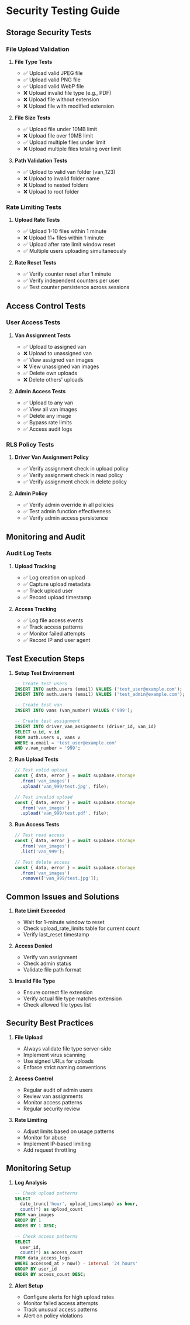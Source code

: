 # Security Testing Guide

## Storage Security Tests

### File Upload Validation
1. **File Type Tests**
   - ✅ Upload valid JPEG file
   - ✅ Upload valid PNG file
   - ✅ Upload valid WebP file
   - ❌ Upload invalid file type (e.g., PDF)
   - ❌ Upload file without extension
   - ❌ Upload file with modified extension

2. **File Size Tests**
   - ✅ Upload file under 10MB limit
   - ❌ Upload file over 10MB limit
   - ✅ Upload multiple files under limit
   - ❌ Upload multiple files totaling over limit

3. **Path Validation Tests**
   - ✅ Upload to valid van folder (van_123)
   - ❌ Upload to invalid folder name
   - ❌ Upload to nested folders
   - ❌ Upload to root folder

### Rate Limiting Tests
1. **Upload Rate Tests**
   - ✅ Upload 1-10 files within 1 minute
   - ❌ Upload 11+ files within 1 minute
   - ✅ Upload after rate limit window reset
   - ✅ Multiple users uploading simultaneously

2. **Rate Reset Tests**
   - ✅ Verify counter reset after 1 minute
   - ✅ Verify independent counters per user
   - ✅ Test counter persistence across sessions

## Access Control Tests

### User Access Tests
1. **Van Assignment Tests**
   - ✅ Upload to assigned van
   - ❌ Upload to unassigned van
   - ✅ View assigned van images
   - ❌ View unassigned van images
   - ✅ Delete own uploads
   - ❌ Delete others' uploads

2. **Admin Access Tests**
   - ✅ Upload to any van
   - ✅ View all van images
   - ✅ Delete any image
   - ✅ Bypass rate limits
   - ✅ Access audit logs

### RLS Policy Tests
1. **Driver Van Assignment Policy**
   - ✅ Verify assignment check in upload policy
   - ✅ Verify assignment check in read policy
   - ✅ Verify assignment check in delete policy

2. **Admin Policy**
   - ✅ Verify admin override in all policies
   - ✅ Test admin function effectiveness
   - ✅ Verify admin access persistence

## Monitoring and Audit

### Audit Log Tests
1. **Upload Tracking**
   - ✅ Log creation on upload
   - ✅ Capture upload metadata
   - ✅ Track upload user
   - ✅ Record upload timestamp

2. **Access Tracking**
   - ✅ Log file access events
   - ✅ Track access patterns
   - ✅ Monitor failed attempts
   - ✅ Record IP and user agent

## Test Execution Steps

1. **Setup Test Environment**
   ```sql
   -- Create test users
   INSERT INTO auth.users (email) VALUES ('test_user@example.com');
   INSERT INTO auth.users (email) VALUES ('test_admin@example.com');
   
   -- Create test van
   INSERT INTO vans (van_number) VALUES ('999');
   
   -- Create test assignment
   INSERT INTO driver_van_assignments (driver_id, van_id) 
   SELECT u.id, v.id 
   FROM auth.users u, vans v 
   WHERE u.email = 'test_user@example.com' 
   AND v.van_number = '999';
   ```

2. **Run Upload Tests**
   ```typescript
   // Test valid upload
   const { data, error } = await supabase.storage
     .from('van_images')
     .upload('van_999/test.jpg', file);
   
   // Test invalid upload
   const { data, error } = await supabase.storage
     .from('van_images')
     .upload('van_999/test.pdf', file);
   ```

3. **Run Access Tests**
   ```typescript
   // Test read access
   const { data, error } = await supabase.storage
     .from('van_images')
     .list('van_999');
   
   // Test delete access
   const { data, error } = await supabase.storage
     .from('van_images')
     .remove(['van_999/test.jpg']);
   ```

## Common Issues and Solutions

1. **Rate Limit Exceeded**
   - Wait for 1-minute window to reset
   - Check upload_rate_limits table for current count
   - Verify last_reset timestamp

2. **Access Denied**
   - Verify van assignment
   - Check admin status
   - Validate file path format

3. **Invalid File Type**
   - Ensure correct file extension
   - Verify actual file type matches extension
   - Check allowed file types list

## Security Best Practices

1. **File Upload**
   - Always validate file type server-side
   - Implement virus scanning
   - Use signed URLs for uploads
   - Enforce strict naming conventions

2. **Access Control**
   - Regular audit of admin users
   - Review van assignments
   - Monitor access patterns
   - Regular security review

3. **Rate Limiting**
   - Adjust limits based on usage patterns
   - Monitor for abuse
   - Implement IP-based limiting
   - Add request throttling

## Monitoring Setup

1. **Log Analysis**
   ```sql
   -- Check upload patterns
   SELECT 
     date_trunc('hour', upload_timestamp) as hour,
     count(*) as upload_count
   FROM van_images
   GROUP BY 1
   ORDER BY 1 DESC;
   
   -- Check access patterns
   SELECT 
     user_id,
     count(*) as access_count
   FROM data_access_logs
   WHERE accessed_at > now() - interval '24 hours'
   GROUP BY user_id
   ORDER BY access_count DESC;
   ```

2. **Alert Setup**
   - Configure alerts for high upload rates
   - Monitor failed access attempts
   - Track unusual access patterns
   - Alert on policy violations 